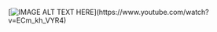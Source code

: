 [![IMAGE ALT TEXT HERE]([https://img.youtube.com/vi/xGiR_NUwAE0/0.jpg](https://i9.ytimg.com/vi/ECm_kh_VYR4/mqdefault.jpg?sqp=CMT4trIG-oaymwEmCMACELQB8quKqQMa8AEB-AH-CYAC0AWKAgwIABABGEEgUChyMA8=&rs=AOn4CLAI06Zrzvhcorku7D52P4M6VWwR7w))](https://www.youtube.com/watch?v=ECm_kh_VYR4)
